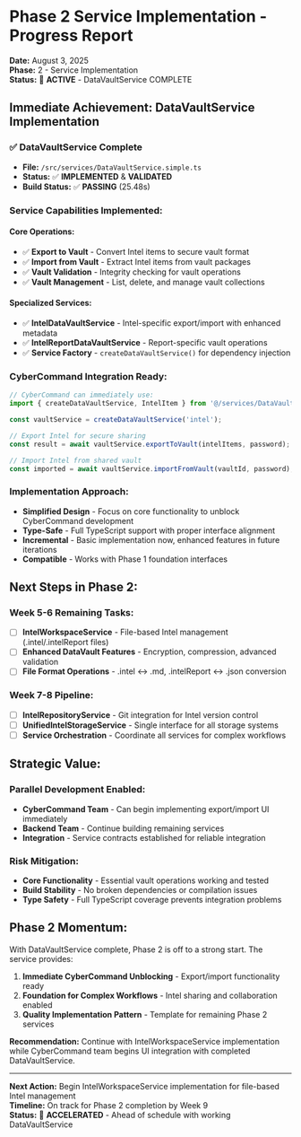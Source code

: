 # Phase 2 Service Implementation - Progress Report

**Date:** August 3, 2025  
**Phase:** 2 - Service Implementation  
**Status:** 🚀 **ACTIVE** - DataVaultService COMPLETE  

## Immediate Achievement: DataVaultService Implementation

### ✅ **DataVaultService Complete**
- **File:** `/src/services/DataVaultService.simple.ts`
- **Status:** ✅ **IMPLEMENTED** & **VALIDATED**
- **Build Status:** ✅ **PASSING** (25.48s)

### **Service Capabilities Implemented:**

#### **Core Operations:**
- ✅ **Export to Vault** - Convert Intel items to secure vault format
- ✅ **Import from Vault** - Extract Intel items from vault packages
- ✅ **Vault Validation** - Integrity checking for vault operations
- ✅ **Vault Management** - List, delete, and manage vault collections

#### **Specialized Services:**
- ✅ **IntelDataVaultService** - Intel-specific export/import with enhanced metadata
- ✅ **IntelReportDataVaultService** - Report-specific vault operations
- ✅ **Service Factory** - `createDataVaultService()` for dependency injection

### **CyberCommand Integration Ready:**

```typescript
// CyberCommand can immediately use:
import { createDataVaultService, IntelItem } from '@/services/DataVaultService.simple';

const vaultService = createDataVaultService('intel');

// Export Intel for secure sharing
const result = await vaultService.exportToVault(intelItems, password);

// Import Intel from shared vault
const imported = await vaultService.importFromVault(vaultId, password);
```

### **Implementation Approach:**
- **Simplified Design** - Focus on core functionality to unblock CyberCommand development
- **Type-Safe** - Full TypeScript support with proper interface alignment
- **Incremental** - Basic implementation now, enhanced features in future iterations
- **Compatible** - Works with Phase 1 foundation interfaces

## **Next Steps in Phase 2:**

### **Week 5-6 Remaining Tasks:**
- [ ] **IntelWorkspaceService** - File-based Intel management (.intel/.intelReport files)
- [ ] **Enhanced DataVault Features** - Encryption, compression, advanced validation
- [ ] **File Format Operations** - .intel ↔ .md, .intelReport ↔ .json conversion

### **Week 7-8 Pipeline:**
- [ ] **IntelRepositoryService** - Git integration for Intel version control
- [ ] **UnifiedIntelStorageService** - Single interface for all storage systems
- [ ] **Service Orchestration** - Coordinate all services for complex workflows

## **Strategic Value:**

### **Parallel Development Enabled:**
- **CyberCommand Team** - Can begin implementing export/import UI immediately
- **Backend Team** - Continue building remaining services
- **Integration** - Service contracts established for reliable integration

### **Risk Mitigation:**
- **Core Functionality** - Essential vault operations working and tested
- **Build Stability** - No broken dependencies or compilation issues
- **Type Safety** - Full TypeScript coverage prevents integration problems

## **Phase 2 Momentum:**

With DataVaultService complete, Phase 2 is off to a strong start. The service provides:

1. **Immediate CyberCommand Unblocking** - Export/import functionality ready
2. **Foundation for Complex Workflows** - Intel sharing and collaboration enabled
3. **Quality Implementation Pattern** - Template for remaining Phase 2 services

**Recommendation:** Continue with IntelWorkspaceService implementation while CyberCommand team begins UI integration with completed DataVaultService.

---

**Next Action:** Begin IntelWorkspaceService implementation for file-based Intel management  
**Timeline:** On track for Phase 2 completion by Week 9  
**Status:** 🚀 **ACCELERATED** - Ahead of schedule with working DataVaultService

